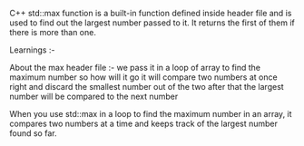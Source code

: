 C++ std::max function is a built-in function defined inside <algorithm> header file and is used to find out the largest number passed to it. It returns the first of them if there is more than one.


Learnings :- 

About the max header file :- we pass it in a loop of array to find the maximum number so how will it go it will compare two numbers at once right and discard the smallest number out of the two after that the largest number will be compared to the next number

When you use std::max in a loop to find the maximum number in an array, it compares two numbers at a time and keeps track of the largest number found so far.

